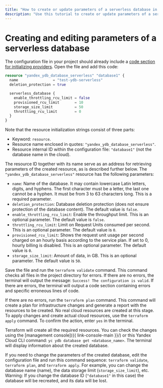 ```yaml
---
title: "How to create or update parameters of a serverless database in {{ ydb-full-name }}"
description: "Use this tutorial to create or update parameters of a serverless database."
---
```


# Creating and editing parameters of a serverless database

The configuration file in your project should already include a [code section for initializing providers](./configure.md). Open the file and add this code:

```tf
resource "yandex_ydb_database_serverless" "database1" {
  name                = "test-ydb-serverless"
  deletion_protection = true

  serverless_database {
    enable_throttling_rcu_limit = false
    provisioned_rcu_limit       = 10
    storage_size_limit          = 50
    throttling_rcu_limit        = 0
  }
}
```

Note that the resource initialization strings consist of three parts:
* Keyword: `resource`.
* Resource name enclosed in quotes: `"yandex_ydb_database_serverless"`.
* Resource internal ID within the configuration file: `"database1"` (not the database name in the cloud).

The resource ID together with its name serve as an address for retrieving parameters of the created resource, as is described further below. The `"yandex_ydb_database_serverless"` resource has the following parameters:
* `name`: Name of the database. It may contain lowercase Latin letters, digits, and hyphens. The first character must be a letter, the last one cannot be a hyphen. It must be from 3 to 63 characters long. This is a required parameter.
* `deletion_protection`: Database deletion protection (does not ensure protection of the database content). The default value is `false`.
* `enable_throttling_rcu_limit`: Enable the throughput limit. This is an optional parameter. The default value is `false`.
* `throttling_rcu_limit`: Limit on Request Units consumed per second. This is an optional parameter. The default value is `0`.
* `provisioned_rcu_limit`: Shows the request unit usage per second charged on an hourly basis according to the service plan. If set to 0, hourly billing is disabled. This is an optional parameter. The default value is `0`.
* `storage_size_limit`: Amount of data, in GB. This is an optional parameter. The default value is `50`.

Save the file and run the `terraform validate` command. This command checks all files in the project directory for errors. If there are no errors, the terminal will output the message: `Success! The configuration is valid`. If there are errors, the terminal will output a code section containing errors and specific erroneous lines of code.

If there are no errors, run the `terraform plan` command. This command will create a plan for infrastructure changes and generate a report with the resources to be created. No real cloud resources are created at this stage. To apply changes and create actual cloud resources, use the `terraform apply` command. To confirm the action, enter `yes` in the terminal.

Terraform will create all the required resources. You can check the changes using the [management console]({{ link-console-main }}/) or this Yandex Cloud CLI command: `yc ydb database get <database_name>`. The terminal will display information about the created database.

If you need to change the parameters of the created database, edit the configuration file and run this command sequence: `terraform validate`, `terraform plan`, and `terraform apply`. For example, you can change the database name (name), the data storage limit (`storage_size_limit`), etc. Warning: If you change the database ID (`"database1"` in this case) the database will be recreated, and its data will be lost.